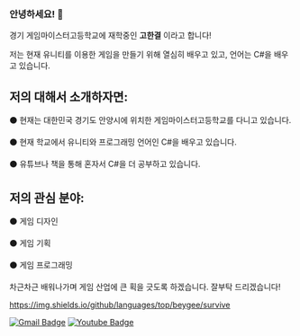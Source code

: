 ### 안녕하세요! 👋
경기 게임마이스터고등학교에 재학중인 **고한결** 이라고 합니다!

저는 현재 유니티를 이용한 게임을 만들기 위해 열심히 배우고 있고, 언어는 C#을 배우고 있습니다.

## 저의 대해서 소개하자면:
⚫ 현재는 대한민국 경기도 안양시에 위치한 게임마이스터고등학교를 다니고 있습니다.

⚫ 현재 학교에서 유니티와 프로그래밍 언어인 C#을 배우고 있습니다.

⚫ 유튜브나 책을 통해 혼자서 C#을 더 공부하고 있습니다.



## 저의 관심 분야:
⚫ 게임 디자인

⚫ 게임 기획

⚫ 게임 프로그래밍

차근차근 배워나가며 게임 산업에 큰 획을 긋도록 하겠습니다. 잘부탁 드리겠습니다!

https://img.shields.io/github/languages/top/beygee/survive

[![Gmail Badge](https://img.shields.io/badge/Gmail-d14836?style=flat-square&logo=Gmail&logoColor=white&link=mailto:snugyun01@gmail.com)](mailto:kohangyeol72@gmail.com)
[![Youtube Badge](https://img.shields.io/badge/Youtube-ff0000?style=flat-square&logo=youtube&link=https://www.youtube.com/c/kyleschool)](https://www.youtube.com/@1ruf08/)
